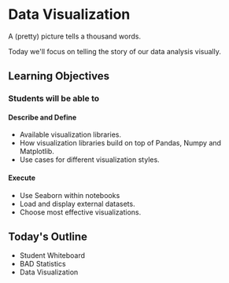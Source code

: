 # Data Visualization

A (pretty) picture tells a thousand words.

Today we'll focus on telling the story of our data analysis visually.

## Learning Objectives

### Students will be able to

#### Describe and Define

- Available visualization libraries.
- How visualization libraries build on top of Pandas, Numpy and Matplotlib.
- Use cases for different visualization styles.

#### Execute

- Use Seaborn within notebooks
- Load and display external datasets.
- Choose most effective visualizations.

## Today's Outline

- Student Whiteboard
- BAD Statistics
- Data Visualization
